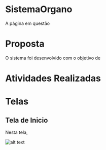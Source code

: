 # SistemaOrgano

A página em questão

# Proposta

O sistema foi desenvolvido com o objetivo de 

# Atividades Realizadas



# Telas

## Tela de Inicio

Nesta tela,

![alt text]()

